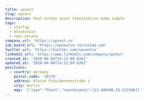 ```yaml
---
title: upvest
slug: upvest
description: Real estate asset tokenization made simple
tags:
  - startup
  - blockchain
  - real-estate
company_url: 'https://upvest.co'
job_board_url: 'https://upvestco.recruitee.com'
twitter_url: 'https://twitter.com/upvestco'
linkedin_url: 'https://www.linkedin.com/company/upvest'
created_at: '2020-04-04T14:22:09.626Z'
updated_at: '2020-04-04T14:22:09.626Z'
positions:
  - country: germany
    postal_code: '10178'
    address: Kleine Präsidentenstraße 1
    city: berlin
    map: '{"type":"Point","coordinates":[13.400306,52.522346]}'
---
```

